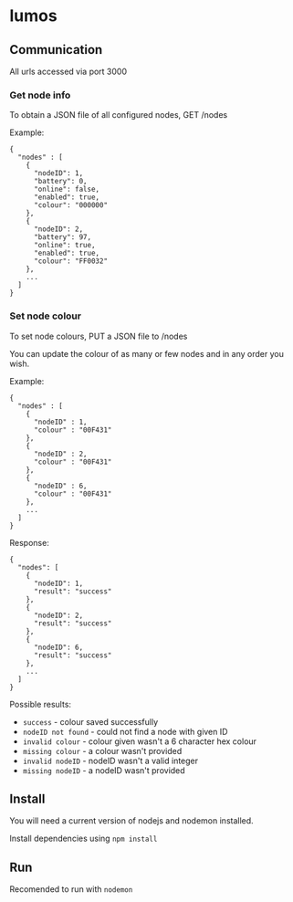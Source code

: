 # lumos
## Communication
All urls accessed via port 3000

### Get node info
To obtain a JSON file of all configured nodes, GET /nodes

Example: 
```
{
  "nodes" : [
    {
      "nodeID": 1,
      "battery": 0,
      "online": false,
      "enabled": true,
      "colour": "000000"
    },
    {
      "nodeID": 2,
      "battery": 97,
      "online": true,
      "enabled": true,
      "colour": "FF0032"
    },
    ...
  ]
}
```

### Set node colour
To set node colours, PUT a JSON file to /nodes

You can update the colour of as many or few nodes and in any order you wish.

Example:
```
{
  "nodes" : [
    {
      "nodeID" : 1,
      "colour" : "00F431"
    },
    {
      "nodeID" : 2,
      "colour" : "00F431"
    },
    {
      "nodeID" : 6,
      "colour" : "00F431"
    },
    ...
  ]
}
```
Response:
```
{
  "nodes": [
    {
      "nodeID": 1,
      "result": "success"
    },
    {
      "nodeID": 2,
      "result": "success"
    },
    {
      "nodeID": 6,
      "result": "success"
    },
    ...
  ]
}
```
Possible results:
* `success` - colour saved successfully
* `nodeID not found` - could not find a node with given ID
* `invalid colour` - colour given wasn't a 6 character hex colour
* `missing colour` - a colour wasn't provided
* `invalid nodeID` - nodeID wasn't a valid integer
* `missing nodeID` - a nodeID wasn't provided

## Install
You will need a current version of nodejs and nodemon installed.

Install dependencies using `npm install`

## Run
Recomended to run with `nodemon`